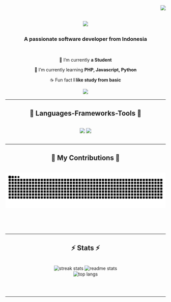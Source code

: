 <img align="right" src="https://visitor-badge.laobi.icu/badge?page_id=AriSyafri.AriSyafri" />

<h1 align="center">
    <img src="https://readme-typing-svg.herokuapp.com/?font=Righteous&size=35&center=true&vCenter=true&width=500&height=70&duration=4000&lines=Hi+There!+👋;+I'm+Ari+Syafri!;" />
</h1>

<h3 align="center">A passionate software developer from Indonesia</h3>

<br/>

<div align="center">
 
  🔭 I’m currently **a Student**
 
  📜 I’m currently learning **PHP, Javascript, Python**

  ☕ Fun fact **I like study from basic**

 </div>
 
<div align="center"> 
  <a href="https://myari.my.id/" target="_blank">
     <img src="https://img.shields.io/badge/Portfolio-FF5722?style=for-the-badge&logo=todoist&logoColor=white" target="_blank" /> <!-- sqlite, safari, google-chrome are other good icon options -->
  </a>
</div>
 <hr/>
 
<h2 align="center">🔨 Languages-Frameworks-Tools 🔨</h2>
<br/>
<div align="center">
    <img src="https://skillicons.dev/icons?i=bootstrap,html,css,vscode,github,figma,git,arduino,java" />
    <img src="https://skillicons.dev/icons?i=python,javascript,javamysql" /><br>
</div>

<br/>
<hr/>

<div align="center">
  <h2>🦾 My Contributions 🦾</h2>
  <br>
  <img alt="snake eating my contributions" src="https://raw.githubusercontent.com/AriSyafri/AriSyafri/output/github-contribution-grid-snake.svg" />
  
  <br/><br/><br/>
</div>

<hr/>

<h2 align="center">⚡ Stats ⚡</h2>
<br>
<div align=center>
  <img width=390 src="https://streak-stats.demolab.com/?user=AriSyafri&count_private=true&theme=react&border_radius=10" alt="streak stats"/>

  <img width=390 src="https://github-readme-stats.vercel.app/api?username=AriSyafri&count_private=true&show_icons=true&theme=react&rank_icon=github&border_radius=10" alt="readme stats" />
  <br/>
  <img width=325 align="center" src="https://github-readme-stats.vercel.app/api/top-langs/?username=AriSyafri&hide=HTML&langs_count=8&layout=compact&theme=react&border_radius=10&size_weight=0.5&count_weight=0.5&exclude_repo=github-readme-stats" alt="top langs" />
</div>

<br/><br/>

<hr/>

<br/>

<br/>
